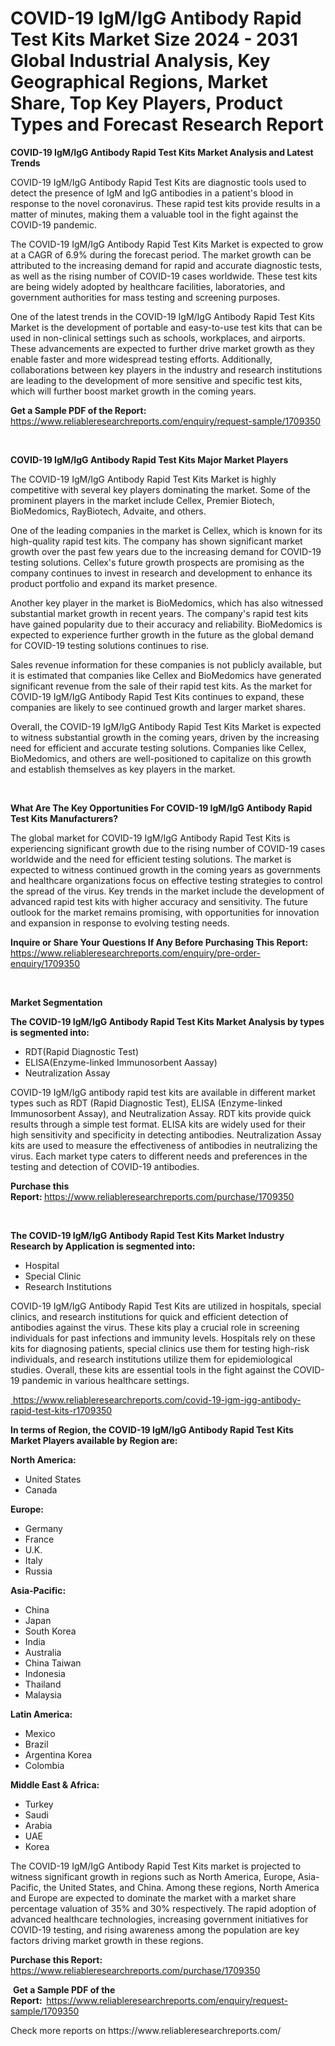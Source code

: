 <p><h1>COVID-19 IgM/IgG Antibody Rapid Test Kits Market Size 2024 - 2031 Global Industrial Analysis, Key Geographical Regions, Market Share, Top Key Players, Product Types and Forecast Research Report</h1></p><p><strong>COVID-19 IgM/IgG Antibody Rapid Test Kits Market Analysis and Latest Trends</strong></p>
<p><p>COVID-19 IgM/IgG Antibody Rapid Test Kits are diagnostic tools used to detect the presence of IgM and IgG antibodies in a patient's blood in response to the novel coronavirus. These rapid test kits provide results in a matter of minutes, making them a valuable tool in the fight against the COVID-19 pandemic.</p><p>The COVID-19 IgM/IgG Antibody Rapid Test Kits Market is expected to grow at a CAGR of 6.9% during the forecast period. The market growth can be attributed to the increasing demand for rapid and accurate diagnostic tests, as well as the rising number of COVID-19 cases worldwide. These test kits are being widely adopted by healthcare facilities, laboratories, and government authorities for mass testing and screening purposes.</p><p>One of the latest trends in the COVID-19 IgM/IgG Antibody Rapid Test Kits Market is the development of portable and easy-to-use test kits that can be used in non-clinical settings such as schools, workplaces, and airports. These advancements are expected to further drive market growth as they enable faster and more widespread testing efforts. Additionally, collaborations between key players in the industry and research institutions are leading to the development of more sensitive and specific test kits, which will further boost market growth in the coming years.</p></p>
<p><strong>Get a Sample PDF of the Report:&nbsp;</strong> <a href="https://www.reliableresearchreports.com/enquiry/request-sample/1709350">https://www.reliableresearchreports.com/enquiry/request-sample/1709350</a></p>
<p>&nbsp;</p>
<p><strong>COVID-19 IgM/IgG Antibody Rapid Test Kits Major Market Players</strong></p>
<p><p>The COVID-19 IgM/IgG Antibody Rapid Test Kits Market is highly competitive with several key players dominating the market. Some of the prominent players in the market include Cellex, Premier Biotech, BioMedomics, RayBiotech, Advaite, and others.</p><p>One of the leading companies in the market is Cellex, which is known for its high-quality rapid test kits. The company has shown significant market growth over the past few years due to the increasing demand for COVID-19 testing solutions. Cellex's future growth prospects are promising as the company continues to invest in research and development to enhance its product portfolio and expand its market presence.</p><p>Another key player in the market is BioMedomics, which has also witnessed substantial market growth in recent years. The company's rapid test kits have gained popularity due to their accuracy and reliability. BioMedomics is expected to experience further growth in the future as the global demand for COVID-19 testing solutions continues to rise.</p><p>Sales revenue information for these companies is not publicly available, but it is estimated that companies like Cellex and BioMedomics have generated significant revenue from the sale of their rapid test kits. As the market for COVID-19 IgM/IgG Antibody Rapid Test Kits continues to expand, these companies are likely to see continued growth and larger market shares.</p><p>Overall, the COVID-19 IgM/IgG Antibody Rapid Test Kits Market is expected to witness substantial growth in the coming years, driven by the increasing need for efficient and accurate testing solutions. Companies like Cellex, BioMedomics, and others are well-positioned to capitalize on this growth and establish themselves as key players in the market.</p></p>
<p>&nbsp;</p>
<p><strong>What Are The Key Opportunities For COVID-19 IgM/IgG Antibody Rapid Test Kits Manufacturers?</strong></p>
<p><p>The global market for COVID-19 IgM/IgG Antibody Rapid Test Kits is experiencing significant growth due to the rising number of COVID-19 cases worldwide and the need for efficient testing solutions. The market is expected to witness continued growth in the coming years as governments and healthcare organizations focus on effective testing strategies to control the spread of the virus. Key trends in the market include the development of advanced rapid test kits with higher accuracy and sensitivity. The future outlook for the market remains promising, with opportunities for innovation and expansion in response to evolving testing needs.</p></p>
<p><strong>Inquire or Share Your Questions If Any Before Purchasing This Report:</strong> <a href="https://www.reliableresearchreports.com/enquiry/pre-order-enquiry/1709350">https://www.reliableresearchreports.com/enquiry/pre-order-enquiry/1709350</a></p>
<p>&nbsp;</p>
<p><strong>Market Segmentation</strong></p>
<p><strong>The COVID-19 IgM/IgG Antibody Rapid Test Kits Market Analysis by types is segmented into:</strong></p>
<p><ul><li>RDT(Rapid Diagnostic Test)</li><li>ELISA(Enzyme-linked Immunosorbent Aassay)</li><li>Neutralization Assay</li></ul></p>
<p><p>COVID-19 IgM/IgG antibody rapid test kits are available in different market types such as RDT (Rapid Diagnostic Test), ELISA (Enzyme-linked Immunosorbent Assay), and Neutralization Assay. RDT kits provide quick results through a simple test format. ELISA kits are widely used for their high sensitivity and specificity in detecting antibodies. Neutralization Assay kits are used to measure the effectiveness of antibodies in neutralizing the virus. Each market type caters to different needs and preferences in the testing and detection of COVID-19 antibodies.</p></p>
<p><strong>Purchase this Report:&nbsp;</strong><a href="https://www.reliableresearchreports.com/purchase/1709350">https://www.reliableresearchreports.com/purchase/1709350</a></p>
<p>&nbsp;</p>
<p><strong>The COVID-19 IgM/IgG Antibody Rapid Test Kits Market Industry Research by Application is segmented into:</strong></p>
<p><ul><li>Hospital</li><li>Special Clinic</li><li>Research Institutions</li></ul></p>
<p><p>COVID-19 IgM/IgG Antibody Rapid Test Kits are utilized in hospitals, special clinics, and research institutions for quick and efficient detection of antibodies against the virus. These kits play a crucial role in screening individuals for past infections and immunity levels. Hospitals rely on these kits for diagnosing patients, special clinics use them for testing high-risk individuals, and research institutions utilize them for epidemiological studies. Overall, these kits are essential tools in the fight against the COVID-19 pandemic in various healthcare settings.</p></p>
<p><a href="https://www.reliableresearchreports.com/covid-19-igm-igg-antibody-rapid-test-kits-r1709350">&nbsp;https://www.reliableresearchreports.com/covid-19-igm-igg-antibody-rapid-test-kits-r1709350</a></p>
<p><strong>In terms of Region, the COVID-19 IgM/IgG Antibody Rapid Test Kits Market Players available by Region are:</strong></p>
<p>
    <p> <strong> North America: </strong>
        <ul>
            <li>United States</li>
            <li>Canada</li>
        </ul>
        </p> 
    <p> <strong> Europe: </strong>
        <ul>
            <li>Germany</li>
            <li>France</li>
            <li>U.K.</li>
            <li>Italy</li>
            <li>Russia</li>
        </ul>
        </p> 
    <p> <strong> Asia-Pacific: </strong>
        <ul>
            <li>China</li>
            <li>Japan</li>
            <li>South Korea</li>
            <li>India</li>
            <li>Australia</li>
            <li>China Taiwan</li>
            <li>Indonesia</li>
            <li>Thailand</li>
            <li>Malaysia</li>
        </ul>
        </p> 
    <p> <strong> Latin America: </strong>
        <ul>
            <li>Mexico</li>
            <li>Brazil</li>
            <li>Argentina Korea</li>
            <li>Colombia</li>
        </ul>
        </p> 
    <p> <strong> Middle East & Africa: </strong>
        <ul>
            <li>Turkey</li>
            <li>Saudi</li>
            <li>Arabia</li>
            <li>UAE</li>
            <li>Korea</li>
        </ul>
    </p>
    </p>
<p><p>The COVID-19 IgM/IgG Antibody Rapid Test Kits market is projected to witness significant growth in regions such as North America, Europe, Asia-Pacific, the United States, and China. Among these regions, North America and Europe are expected to dominate the market with a market share percentage valuation of 35% and 30% respectively. The rapid adoption of advanced healthcare technologies, increasing government initiatives for COVID-19 testing, and rising awareness among the population are key factors driving market growth in these regions.</p></p>
<p><strong>Purchase this Report: </strong><a href="https://www.reliableresearchreports.com/purchase/1709350">https://www.reliableresearchreports.com/purchase/1709350</a></p>
<p>&nbsp;<strong>Get a Sample PDF of the Report:&nbsp;&nbsp;</strong><a href="https://www.reliableresearchreports.com/enquiry/request-sample/1709350">https://www.reliableresearchreports.com/enquiry/request-sample/1709350</a></p>
<p><strong></strong></p>
<p>Check more reports on https://www.reliableresearchreports.com/</p>